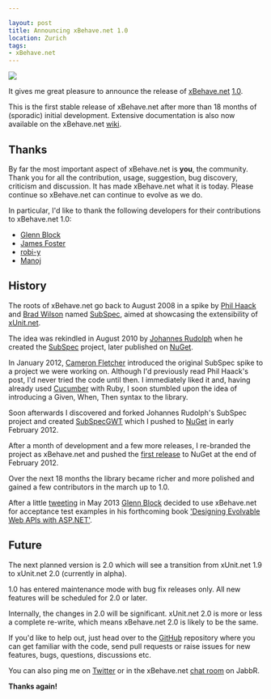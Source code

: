 ```yaml
---

layout: post
title: Announcing xBehave.net 1.0
location: Zurich
tags:
- xBehave.net
---
```


![](https://raw.github.com/xbehave/xbehave.net/master/assets/xbehave_128x128.png)

It gives me great pleasure to announce the release of [xBehave.net](http://xbehave.github.io/) [1.0](https://www.nuget.org/packages/Xbehave/1.0.0).

This is the first stable release of xBehave.net after more than 18 months of (sporadic) initial development. Extensive documentation is also now available on the xBehave.net [wiki](https://github.com/xbehave/xbehave.net/wiki).

<!--excerpt-->

## Thanks ##

By far the most important aspect of xBehave.net is **you**, the community. Thank you for all the contribution, usage, suggestion, bug discovery, criticism and discussion. It has made xBehave.net what it is today. Please continue so xBehave.net can continue to evolve as we do.

In particular, I'd like to thank the following developers for their contributions to xBehave.net 1.0:

- [Glenn Block](https://github.com/glennblock)
- [James Foster](https://github.com/jamesfoster)
- [robi-y](https://github.com/robi-y)
- [Manoj](https://github.com/manojlds)

## History ##

The roots of xBehave.net go back to August 2008 in a spike by [Phil Haack](http://haacked.com/) and [Brad Wilson](http://bradwilson.typepad.com/) named [SubSpec](http://haacked.com/archive/2008/08/23/introducing-subspec.aspx), aimed at showcasing the extensibility of [xUnit.net](https://xunit.codeplex.com/).

The idea was rekindled in August 2010 by [Johannes Rudolph](http://jorudolph.wordpress.com/) when he created the [SubSpec](https://bitbucket.org/johannesrudolph/subspec) project, later published on [NuGet](https://www.nuget.org/packages/SubSpec/).

In January 2012, [Cameron Fletcher](http://cameronfletcher.com/) introduced the original SubSpec spike to a project we were working on. Although I'd previously read Phil Haack's post, I'd never tried the code until then. I immediately liked it and, having already used [Cucumber](http://cukes.info/) with Ruby, I soon stumbled upon the idea of introducing a Given, When, Then syntax to the library.

Soon afterwards I discovered and forked Johannes Rudolph's SubSpec project and created [SubSpecGWT](https://bitbucket.org/adamralph/subspecgwt) which I pushed to [NuGet](https://www.nuget.org/packages/SubSpecGWT) in early February 2012.

After a month of development and a few more releases, I re-branded the project as xBehave.net and pushed the [first release](https://www.nuget.org/packages/Xbehave/0.7.0) to NuGet at the end of February 2012.

Over the next 18 months the library became richer and more polished and gained a few contributors in the march up to 1.0.

After a little [tweeting](https://twitter.com/gblock/status/338899543821262849) in May 2013 [Glenn Block](https://twitter.com/gblock) decided to use xBehave.net for acceptance test examples in his forthcoming book ['Designing Evolvable Web APIs with ASP.NET'](http://shop.oreilly.com/product/0636920026617.do).

## Future ##

The next planned version is 2.0 which will see a transition from xUnit.net 1.9 to xUnit.net 2.0 (currently in alpha).

1.0 has entered maintenance mode with bug fix releases only. All new features will be scheduled for 2.0 or later.

Internally, the changes in 2.0 will be significant. xUnit.net 2.0 is more or less a complete re-write, which means xBehave.net 2.0 is likely to be the same.

If you'd like to help out, just head over to the [GitHub](https://github.com/xbehave/xbehave.net/) repository where you can get familiar with the code, send pull requests or raise issues for new features, bugs, questions, discussions etc.

You can also ping me on [Twitter](https://twitter.com/adamralph) or in the xBehave.net [chat room](https://jabbr.net/#/rooms/xbehavenet) on JabbR.

**Thanks again!**